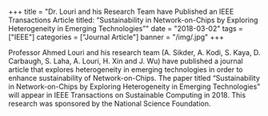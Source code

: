 +++
title = "Dr. Louri and his Research Team have Published an IEEE Transactions Article titled: “Sustainability in Network-on-Chips by Exploring Heterogeneity in Emerging Technologies”"
date = "2018-03-02"
tags = ["IEEE"]
categories = ["Journal Article"]
banner = "/img/.jpg"
+++

Professor Ahmed Louri and his research team (A. Sikder, A. Kodi, S. Kaya, D. Carbaugh, S. Laha, A. Louri, H. Xin and J. Wu) have published a journal article that explores heterogeneity in emerging technologies in order to enhance sustainability of Network-on-Chips. The paper titled “Sustainability in Network-on-Chips by Exploring Heterogeneity in Emerging Technologies” will appear in IEEE Transactions on Sustainable Computing in 2018. This research was sponsored by the National Science Foundation.

